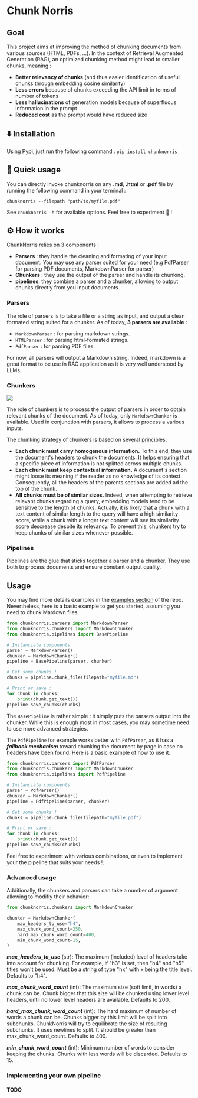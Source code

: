 # Chunk Norris

## Goal

This project aims at improving the method of chunking documents from various sources (HTML, PDFs, ...).
In the context of Retrieval Augmented Generation (RAG), an optimized chunking method might lead to smaller chunks, meaning :
- **Better relevancy of chunks** (and thus easier identification of useful chunks through embedding cosine similarity)
- **Less errors** because of chunks exceeding the API limit in terms of number of tokens
- **Less hallucinations** of generation models because of superfluous information in the prompt
- **Reduced cost** as the prompt would have reduced size

## ⬇️ Installation

Using Pypi, just run the following command :
```pip install chunknorris```

## 🚀 Quick usage

You can directly invoke chunknorris on any **.md**, **.html** or **.pdf** file by running the following command in your terminal :

```chunknorris --filepath "path/to/myfile.pdf"```

See ``chunknorris -h`` for available options. Feel free to experiment 🧪 !

## ⚙️ How it works

ChunkNorris relies on 3 components :
- **Parsers** : they handle the cleaning and formating of your input document. You may use any parser suited for your need (e.g PdfParser for parsing PDF documents, MarkdownParser for parser)
- **Chunkers** : they use the output of the parser and handle its chunking.
- **pipelines**: they combine a parser and a chunker, allowing to output chunks directly from you input documents.

### Parsers

The role of parsers is to take a file or a string as input, and output a clean formated string suited for a chunker. As of today, **3 parsers are available** : 
- ``MarkdownParser`` : for parsing markdown strings.
- ``HTMLParser`` : for parsing html-formated strings.
- ``PdfParser`` : for parsing PDF files.

For now, all parsers will output a Markdown string. Indeed, markdown is a great format to be use in RAG application as it is very well understood by LLMs.

### Chunkers

![](images/chunk_method.png)

The role of chunkers is to process the output of parsers in order to obtain relevant chunks of the document. As of today, only ``MarkdownChunker`` is available. Used in conjunction with parsers, it allows to process a various inputs.

The chunking strategy of chunkers is based on several principles:
- **Each chunk must carry homogenous information.** To this end, they use the document's headers to chunk the documents. It helps ensuring that a specific piece of information is not splitted across multiple chunks.
- **Each chunk must keep contextual information.** A document's section might loose its meaning if the reader as no knowledge of its context. Consequently, all the headers of the parents sections are added ad the top of the chunk.
- **All chunks must be of similar sizes.** Indeed, when attempting to retrieve relevant chunks regarding a query, embedding models tend to be sensitive to the length of chunks. Actually, it is likely that a chunk with a text content of similar length to the query will have a high similarity score, while a chunk with a longer text content will see its similarity score descrease despite its relevancy. To prevent this, chunkers try to keep chunks of similar sizes whenever possible.


### Pipelines

Pipelines are the glue that sticks together a parser and a chunker. They use both to process documents and ensure constant output quality.

## Usage

You may find more details examples in the [examples section](link) of the repo. Nevertheless, here is a basic example to get you started, assuming you need to chunk Mardown files.

```py
from chunknorris.parsers import MarkdownParser
from chunknorris.chunkers import MarkdownChunker
from chunknorris.pipelines import BasePipeline

# Instanciate components
parser = MarkdownParser()
chunker = MarkdownChunker()
pipeline = BasePipeline(parser, chunker)

# Get some chunks !
chunks = pipeline.chunk_file(filepath="myfile.md")

# Print or save :
for chunk in chunks:
    print(chunk.get_text())
pipeline.save_chunks(chunks)
```

The ``BasePipeline`` is rather simple : it simply puts the parsers output into the chunker. While this is enough most in most cases, you may sometime need to use more advanced strategies.

The ``PdfPipeline`` for example works better with ``PdfParser``, as it has a ***fallback mechanism*** toward chunking the document by page in case no headers have been found. Here is a basic example of how to use it.

```py
from chunknorris.parsers import PdfParser
from chunknorris.chunkers import MarkdownChunker
from chunknorris.pipelines import PdfPipeline

# Instanciate components
parser = PdfParser()
chunker = MarkdownChunker()
pipeline = PdfPipeline(parser, chunker)

# Get some chunks !
chunks = pipeline.chunk_file(filepath="myfile.pdf")

# Print or save :
for chunk in chunks:
    print(chunk.get_text())
pipeline.save_chunks(chunks)
```

Feel free to experiment with various combinations, or even to implement your the pipeline that suits your needs !.


### Advanced usage

Additionally, the chunkers and parsers can take a number of argument allowing to modifiy their behavior:

```py
from chunknorris.chunkers import MarkdownChunker

chunker = MarkdownChunker(
    max_headers_to_use="h4",
    max_chunk_word_count=250,
    hard_max_chunk_word_count=400,
    min_chunk_word_count=15,
)
```

***max_headers_to_use*** 
(str): The maximum (included) level of headers take into account for chunking. For example, if "h3" is set, then "h4" and "h5" titles won't be used. Must be a string of type "hx" with x being the title level. Defaults to "h4".

***max_chunk_word_count***
(int): The maximum size (soft limit, in words) a chunk can be. Chunk bigger that this size will be chunked using lower level headers, until no lower level headers are available. Defaults to 200.

***hard_max_chunk_word_count***
(int): The hard maximum of number of words a chunk can be. Chunks bigger by this limit will be split into subchunks. ChunkNorris will try to equilibrate the size of resulting subchunks. It uses newlines to split. It should be greater than max_chunk_word_count. Defaults to 400. 

***min_chunk_word_count***
(int): Minimum number of words to consider keeping the chunks. Chunks with less words will be discarded. Defaults to 15.


### Implementing your own pipeline

#### TODO